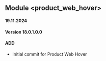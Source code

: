 ## Module <product_web_hover>

#### 19.11.2024
#### Version 18.0.1.0.0
#### ADD
- Initial commit for Product Web Hover
